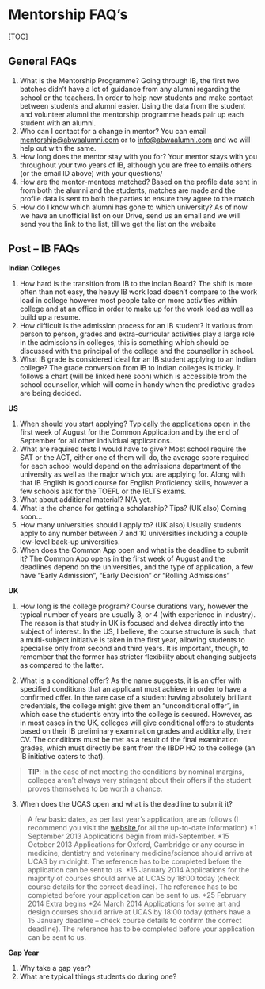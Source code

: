 Mentorship FAQ’s
==============

[TOC]

**General FAQs**
-------------

1.	What is the Mentorship Programme?
Going through IB, the first two batches didn’t have a lot of guidance from any alumni regarding the school or the teachers. In order to help new students and make contact between students and alumni easier. Using the data from the student and volunteer alumni the mentorship programme heads pair up each student with an alumni.
2.	Who can I contact for a change in mentor?
You can email mentorship@abwaalumni.com or to info@abwaalumni.com and we will help out with the same.
3.	How long does the mentor stay with you for?
Your mentor stays with you throughout your two years of IB, although you are free to emails others (or the email ID above) with your questions/
4.	How are the mentor-mentees matched?
Based on the profile data sent in from both the alumni and the students, matches are made and the profile data is sent to both the parties to ensure they agree to the match
5.	How do I know which alumni has gone to which university?
As of now we have an unofficial list on our Drive, send us an email and we will send you the link to the list, till we get the list on the website

**Post – IB FAQs**
-------------

**Indian Colleges**

1.	How hard is the transition from IB to the Indian Board?
The shift is more often than not easy, the heavy IB work load doesn’t compare to the work load in college however most people take on more activities within college and at an office in order to make up for the work load as well as build up a resume.
2.	How difficult is the admission process for an IB student?
It various from person to person, grades and extra-curricular activities play a large role in the admissions in colleges, this is something which should be discussed with the principal of the college and the counsellor in school.
3.	What IB grade is considered ideal for an IB student applying to an Indian college?
The grade conversion from IB to Indian colleges is tricky. It follows a chart (will be linked here soon) which is accessible from the school counsellor, which will come in handy when the predictive grades are being decided.

**US**

1.	When should you start applying?
Typically the applications open in the first week of August for the Common Application and by the end of September for all other individual applications. 
2.	What are required tests I would have to give?
Most school require the SAT or the ACT, either one of them will do, the average score required for each school would depend on the admissions department of the university as well as the major which you are applying for. Along with that IB English is good course for English Proficiency skills, however a few schools ask for the TOEFL or the IELTS exams. 
3.	What about additional material?
N/A yet.
4.	What is the chance for getting a scholarship? Tips? (UK also)
Coming soon…
5.	How many universities should I apply to? (UK also)
Usually students apply to any number between 7 and 10 universities including a couple low-level back-up universities.
6.	When does the Common App open and what is the deadline to submit it?
The Common App opens in the first week of August and the deadlines depend on the universities, and the type of application, a few have “Early Admission”, “Early Decision” or “Rolling Admissions”

**UK**

1.	How long is the college program?
Course durations vary, however the typical number of years are usually 3, or 4 (with experience in industry). The reason is that study in UK is focused and delves directly into the subject of interest. In the US, I believe, the course structure is such, that a multi-subject initiative is taken in the first year, allowing students to specialise only from second and third years. It is important, though, to remember that the former has stricter flexibility about changing subjects as compared to the latter. 

2.	What is a conditional offer?
As the name suggests, it is an offer with specified conditions that an applicant must achieve in order to have a confirmed offer. In the rare case of a student having absolutely brilliant credentials, the college might give them an “unconditional offer”, in which case the student’s entry into the college is secured. However, as in most cases in the UK, colleges will give conditional offers to students based on their IB preliminary examination grades and additionally, their CV. The conditions must be met as a result of the final examination grades, which must directly be sent from the IBDP HQ to the college (an IB initiative caters to that).
>**TIP**: In the case of not meeting the conditions by nominal margins, colleges aren’t always very stringent about their offers if the student proves themselves to be worth a chance.


3.	When does the UCAS open and what is the deadline to submit it?
> A few basic dates, as per last year’s application, are as follows (I recommend you visit the <a href="http://goo.gl/XJanJY"> website </a>for all the up-to-date information)
*1 September 2013
Applications begin from mid-September.
*15 October 2013
Applications for Oxford, Cambridge or any course in medicine, dentistry and veterinary medicine/science should arrive at UCAS by midnight. The reference has to be completed before the application can be sent to us.
*15 January 2014
Applications for the majority of courses should arrive at UCAS by 18:00 today (check course details for the correct deadline). The reference has to be completed before your application can be sent to us.
*25 February 2014
Extra begins
*24 March 2014
Applications for some art and design courses should arrive at UCAS by 18:00 today (others have a 15 January deadline – check course details to confirm the correct deadline). The reference has to be completed before your application can be sent to us.

**Gap Year**

1.	Why take a gap year?
2.	What are typical things students do during one?

